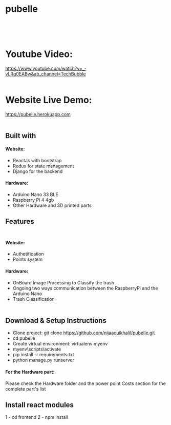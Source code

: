 # pubelle <br><br><br>

# Youtube Video:
https://www.youtube.com/watch?v=_-vLRq0EABw&ab_channel=TechBubble<br><br>


# Website Live Demo: 

https://pubelle.herokuapp.com<br><br>



## Built with<br>

#### Website:
- ReactJs with bootstrap
- Redux for state management
- Django for the backend <br>

#### Hardware:
- Arduino Nano 33 BLE
- Raspberry Pi 4 4gb
- Other Hardware and 3D printed parts<br>

## Features<br><br>

#### Website:
- Authetification
- Points system<br>

#### Hardware:
- OnBoard Image Processing to Classify the trash
- Ongoing two ways communication between the RaspberryPi and the Arduino Nano
- Trash Classification<br><br>

## Download & Setup Instructions<br>

- Clone project: git clone https://github.com/nijaaouikhalil/pubelle.git
- cd pubelle
- Create virtual environment: virtualenv myenv
- myenv\scripts\activate
- pip install -r requirements.txt
- python manage.py runserver

#### For the Hardware part:
Please check the Hardware folder and the power point Costs section for the complete part's list


## Install react modules

1 - cd frontend
2 - npm install
